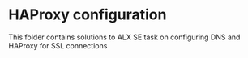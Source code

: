 # HAProxy configuration
This folder contains solutions to ALX SE task on configuring DNS and HAProxy for SSL connections